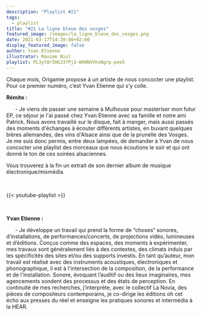 ```yaml
---
description: "Playlist #21"
tags:
  - playlist
title: "#21 La ligne bleue des vosges"
featured_image: /images/la_ligne_bleue_des_vosges.png
date: 2021-03-17T14:39:08+02:00
display_featured_image: false
author: Yvan Etienne
illustrator: Maxime Niol
playlist: PL3yt8r5HGJ37Pj3-W90NVVhsNgrp-pee5
---
```

Chaque mois, Origamie propose à un artiste de nous concocter une playlist. Pour ce premier numéro, c’est Yvan Etienne qui s’y colle.

**Rémito :**

&nbsp;&nbsp;&nbsp;&nbsp;&nbsp;&nbsp;- Je viens de passer une semaine à Mulhouse pour masteriser mon futur EP, ce séjour je l'ai passé chez Yvan Etienne avec sa famille et notre ami Patrick. Nous avons travaillé sur le disque, fait à manger, mais aussi passés des moments d'échanges à écouter différents artistes, en buvant quelques bières allemandes, des vins d'Alsace ainsi que de la prunelle des Vosges.
Je me suis donc permis, entre deux lampées, de demander à Yvan de nous concocter une playlist des morceaux que nous écoutions le soir et qui ont donné le ton de ces soirées alsaciennes.

Vous trouverez à la fin un extrait de son dernier album de musique électronique/mixmédia.

<br/>

{{< youtube-playlist >}}

<br/>

**Yvan Etienne :**

&nbsp;&nbsp;&nbsp;&nbsp;&nbsp;&nbsp;- Je développe un travail qui prend la forme de “choses“ sonores, d’installations, de performances/concerts, de projections vidéo, lumineuses et d’éditions.
Conçus comme des espaces, des moments à expérimenter, mes travaux sont généralement liés à des contextes, des climats induis par les spécificités des sites et/ou des supports investis.
En tant qu’auteur, mon travail est réalisé avec des instruments acoustiques, électroniques et phonographique, il est à l'intersection de la composition, de la performance et de l'installation.
Sonore, évoquant l’auditif ou des lieux imaginaires, mes agencements sondent des processus et des états de perception.
En continuité de mes recherches, j’interprète, avec le collectif La Novia, des pièces de compositeurs contemporains, je co-dirige les éditions oh cet écho aux presses du réel et enseigne les pratiques sonores et intermédia à la HEAR.